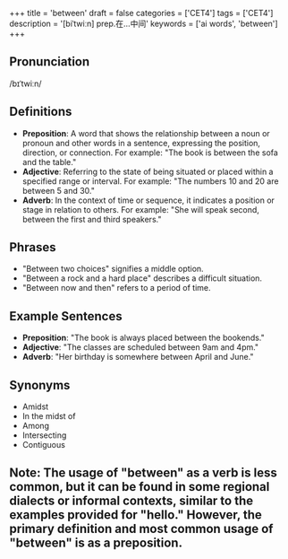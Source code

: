 +++
title = 'between'
draft = false
categories = ['CET4']
tags = ['CET4']
description = '[biˈtwiːn] prep.在…中间'
keywords = ['ai words', 'between']
+++

## Pronunciation
/bɪˈtwiːn/

## Definitions
- **Preposition**: A word that shows the relationship between a noun or pronoun and other words in a sentence, expressing the position, direction, or connection. For example: "The book is between the sofa and the table."
- **Adjective**: Referring to the state of being situated or placed within a specified range or interval. For example: "The numbers 10 and 20 are between 5 and 30."
- **Adverb**: In the context of time or sequence, it indicates a position or stage in relation to others. For example: "She will speak second, between the first and third speakers."

## Phrases
- "Between two choices" signifies a middle option.
- "Between a rock and a hard place" describes a difficult situation.
- "Between now and then" refers to a period of time.

## Example Sentences
- **Preposition**: "The book is always placed between the bookends."
- **Adjective**: "The classes are scheduled between 9am and 4pm."
- **Adverb**: "Her birthday is somewhere between April and June."

## Synonyms
- Amidst
- In the midst of
- Among
- Intersecting
- Contiguous

## Note: The usage of "between" as a verb is less common, but it can be found in some regional dialects or informal contexts, similar to the examples provided for "hello." However, the primary definition and most common usage of "between" is as a preposition.
